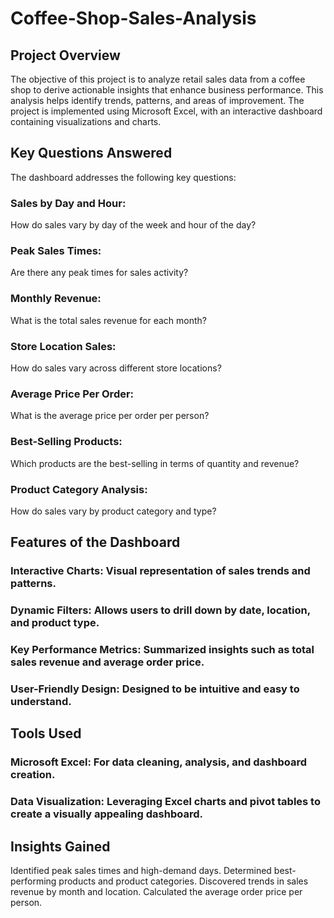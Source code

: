 # Coffee-Shop-Sales-Analysis

## Project Overview
The objective of this project is to analyze retail sales data from a coffee shop to derive actionable insights that enhance business performance. This analysis helps identify trends, patterns, and areas of improvement.
The project is implemented using Microsoft Excel, with an interactive dashboard containing visualizations and charts.

## Key Questions Answered
The dashboard addresses the following key questions:
### Sales by Day and Hour:
How do sales vary by day of the week and hour of the day?
### Peak Sales Times:
Are there any peak times for sales activity?
### Monthly Revenue:
What is the total sales revenue for each month?
### Store Location Sales:
How do sales vary across different store locations?
### Average Price Per Order:
What is the average price per order per person?
### Best-Selling Products:
Which products are the best-selling in terms of quantity and revenue?
### Product Category Analysis:
How do sales vary by product category and type?

## Features of the Dashboard

### Interactive Charts: Visual representation of sales trends and patterns.
### Dynamic Filters: Allows users to drill down by date, location, and product type.
### Key Performance Metrics: Summarized insights such as total sales revenue and average order price.
### User-Friendly Design: Designed to be intuitive and easy to understand.

## Tools Used
### Microsoft Excel: For data cleaning, analysis, and dashboard creation.
### Data Visualization: Leveraging Excel charts and pivot tables to create a visually appealing dashboard.

## Insights Gained
Identified peak sales times and high-demand days.
Determined best-performing products and product categories.
Discovered trends in sales revenue by month and location.
Calculated the average order price per person.

